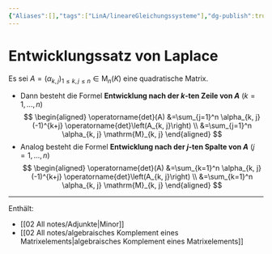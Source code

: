 ```yaml
---
{"Aliases":[],"tags":["LinA/lineareGleichungssysteme"],"dg-publish":true,"permalink":"/02-all-notes/entwicklungssatz-von-laplace/","dgHomeLink":true,"dgPassFrontmatter":true}
---
```


# Entwicklungssatz von Laplace

Es sei $A=\left(\alpha_{k, j}\right)_{1 \leq k, j \leq n} \in \mathrm{M}_n(K)$ eine quadratische Matrix. 

- Dann besteht die Formel **Entwicklung nach der $k$-ten Zeile von $A$** $(k=1, \ldots, n)$
$$
\begin{aligned}
\operatorname{det}(A) &=\sum_{j=1}^n \alpha_{k, j}(-1)^{k+j} \operatorname{det}\left(A_{k, j}\right) \\
&=\sum_{j=1}^n \alpha_{k, j} \mathrm{M}_{k, j}
\end{aligned}
$$
- Analog besteht die Formel **Entwicklung nach der $j$-ten Spalte von $A$** $(j=1, \ldots, n)$
$$
\begin{aligned}
\operatorname{det}(A) &=\sum_{k=1}^n \alpha_{k, j}(-1)^{k+j} \operatorname{det}\left(A_{k, j}\right) \\
&=\sum_{k=1}^n \alpha_{k, j} \mathrm{M}_{k, j}
\end{aligned}
$$
___
Enthält: 
- [[02 All notes/Adjunkte|Minor]]
- [[02 All notes/algebraisches Komplement eines Matrixelements|algebraisches Komplement eines Matrixelements]]